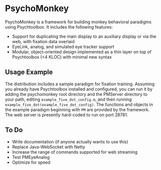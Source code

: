 PsychoMonkey
============

PsychoMonkey is a framework for building monkey behavioral paradigms using Psychtoolbox. It includes the following features:

* Support for duplicating the main display to an auxiliary display or via the web, with fixation data overlaid
* EyeLink, analog, and simulated eye tracker support
* Modular, object-oriented design implemented as a thin layer on top of Psychtoolbox (<4 KLOC) with minimal new syntax


Usage Example
-------------

The distribution includes a sample paradigm for fixation training. Assuming you already have Psychtoolbox installed and configured, you can run it by adding the psychomonkey root directory and the PMServer directory to your path, editing ```example_five_dot_config.m```, and then running ```example_five_dot(example_five_dot_config)```. The functions and objects in the example paradigm beginning with ```PM``` are provided by the framework. The web server is presently hard-coded to run on port 28781.


To Do
-----

* Write documentation (if anyone actually wants to use this)
* Replace Java-WebSocket with Netty
* Increase the range of commands supported for web streaming
* Test PMEyeAnalog
* Optimize for speed